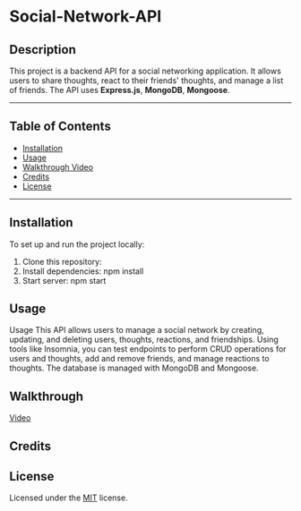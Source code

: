 # Social-Network-API

## Description

This project is a backend API for a social networking application. It allows users to share thoughts, react to their friends' thoughts, and manage a list of friends. The API uses **Express.js**, **MongoDB**, **Mongoose**.

---

## Table of Contents

- [Installation](#installation)
- [Usage](#usage)
- [Walkthrough Video](#walkthrough)
- [Credits](#credits)
- [License](#license)
---

## Installation

To set up and run the project locally:

1. Clone this repository:
2. Install dependencies: npm install
3. Start server: npm start

## Usage 

Usage
This API allows users to manage a social network by creating, updating, and deleting users, thoughts, reactions, and friendships. Using tools like Insomnia, you can test endpoints to perform CRUD operations for users and thoughts, add and remove friends, and manage reactions to thoughts. The database is managed with MongoDB and Mongoose.

## Walkthrough
[Video](https://www.loom.com/share/db8faf3bd2f740328994c3b2db86cd66?sid=35f5a56a-6c76-4bf8-bfa2-4e125aaf7385)
## Credits

## License

Licensed under the [MIT](https://opensource.org/licenses/MIT) license.